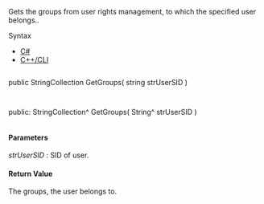 Gets the groups from user rights management, to which the specified user belongs..

Syntax

* [C#](#i-syntax-CS)
* [C++/CLI](#i-syntax-CPP2005)

```
```
public StringCollection GetGroups( 
   string strUserSID
)
```
```

```
```
public:
StringCollection^ GetGroups( 
   String^ strUserSID
)
```
```

#### Parameters

*strUserSID*
:   SID of user.

#### Return Value

The groups, the user belongs to.

